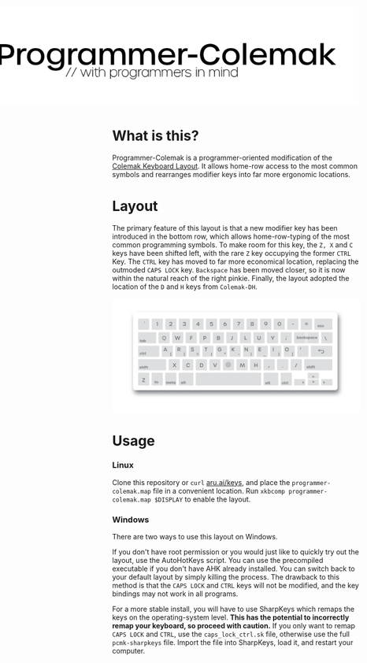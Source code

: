 
<h1 style="margin-left:-300px">
  <img src="docs/images/title.png" width="800px"></img>
</h1>


# What is this?
Programmer-Colemak is a programmer-oriented modification of the [Colemak Keyboard Layout](https://colemak.com/). It allows home-row access to the most common symbols and rearranges modifier keys into far more ergonomic locations.

# Layout
The primary feature of this layout is that a new modifier key has been introduced in the bottom row, which allows home-row-typing of the most common programming symbols. To make room for this key, the `Z, X` and `C` keys have been shifted left, with the rare `Z` key occupying the former `CTRL` Key. The `CTRL` key has moved to far more economical location, replacing the outmoded `CAPS LOCK` key. `Backspace` has been moved closer, so it is now within the natural reach of the right pinkie. Finally, the layout adopted the location of the `D` and `H` keys from `Colemak-DH`.

<img src="docs/images/ansi_keyboard.png"></img>

# Usage

### Linux
Clone this repository or `curl` [aru.ai/keys](http://aru.ai/keys), and place the `programmer-colemak.map` file in a convenient location. Run `xkbcomp programmer-colemak.map $DISPLAY` to enable the layout.

### Windows

There are two ways to use this layout on Windows. 

If you don't have root permission or you would just like to quickly try out the layout, use the AutoHotKeys script. You can use the precompiled executable if you don't have AHK already installed. You can switch back to your default layout by simply killing the process. The  drawback to this method is that the `CAPS LOCK` and `CTRL` keys will not be modified, and the key bindings may not work in all programs.

For a more stable install, you will have to use SharpKeys which remaps the keys on the operating-system level. **This has the potential to incorrectly remap your keyboard, so proceed with caution.** If you only want to remap `CAPS LOCK` and `CTRL`, use the `caps_lock_ctrl.sk` file, otherwise use the full `pcmk-sharpkeys` file. Import the file into SharpKeys, load it, and restart your computer.
